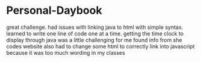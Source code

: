 # Personal-Daybook
great challenge. 
had issues with linking java to html with simple syntax.
learned to write one line of code one at a time.
getting the time clock to display through java was a little challenging for me
found info from she codes website
also had to change some html to correctly link into javascript because it was too much wording in my classes 
